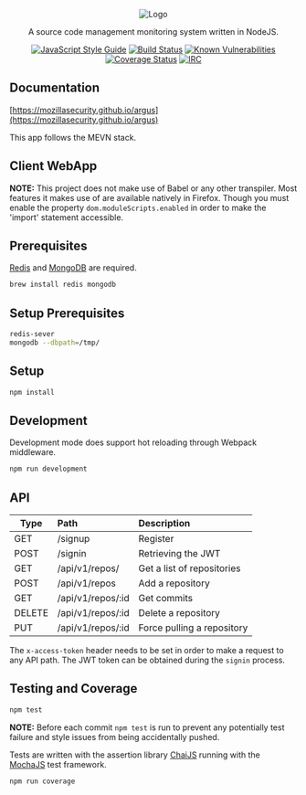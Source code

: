 <p align="center">
  <img src="https://github.com/posidron/posidron.github.io/raw/master/static/images/argus.png" alt="Logo" />
</p>

<p align="center">
A source code management monitoring system written in NodeJS.
</p>

<p align="center">
<a href="https://standardjs.com"><img src="https://img.shields.io/badge/code_style-standard-brightgreen.svg" alt="JavaScript Style Guide"></a>
<a href="https://travis-ci.org/MozillaSecurity/argus"><img src="https://api.travis-ci.org/MozillaSecurity/argus.svg?branch=master" alt="Build Status"></a>
<a href="https://snyk.io/test/github/mozillasecurity/argus"><img src="https://snyk.io/test/github/mozillasecurity/argus/badge.svg" alt="Known Vulnerabilities"></a>
<a href="https://coveralls.io/github/MozillaSecurity/argus?branch=master"><img src="https://coveralls.io/repos/github/MozillaSecurity/argus/badge.svg?branch=master" alt="Coverage Status"></a>
<a href="https://www.irccloud.com/invite?channel=%23fuzzing&amp;hostname=irc.mozilla.org&amp;port=6697&amp;ssl=1"><img src="https://img.shields.io/badge/IRC-%23fuzzing-1e72ff.svg?style=flat" alt="IRC"></a>
</p>


## Documentation

[https://mozillasecurity.github.io/argus](https://mozillasecurity.github.io/argus)

This app follows the MEVN stack.

## Client WebApp

**NOTE:** This project does not make use of Babel or any other transpiler. Most features it makes
use of are available natively in Firefox. Though you must enable the property
```dom.moduleScripts.enabled``` in order to make the 'import' statement accessible.

## Prerequisites

[Redis](https://redis.io/download) and
[MongoDB](https://docs.mongodb.com/manual/tutorial/install-mongodb-on-ubuntu/#install-mongodb-community-edition) are required.

```bash
brew install redis mongodb
```

## Setup Prerequisites

```bash
redis-sever
mongodb --dbpath=/tmp/
```

## Setup
```bash
npm install
```

## Development

Development mode does support hot reloading through Webpack middleware.

```bash
npm run development
```

## API

| Type   | Path              | Description                |
| -------|:------------------| :--------------------------|
| GET    | /signup           | Register                   |
| POST   | /signin           | Retrieving the JWT         |
| GET    | /api/v1/repos/    | Get a list of repositories |
| POST   | /api/v1/repos     | Add a repository           |
| GET    | /api/v1/repos/:id | Get commits                |
| DELETE | /api/v1/repos/:id | Delete a repository        |
| PUT    | /api/v1/repos/:id | Force pulling a repository |


The ```x-access-token``` header needs to be set in order to make a request to any API path. The JWT token can be obtained during the ```signin``` process.

## Testing and Coverage

```bash
npm test
```

**NOTE:** Before each commit ```npm test``` is run to prevent any potentially test failure and style issues from being accidentally pushed.

Tests are written with the assertion library [ChaiJS](http://chaijs.com/api/bdd) running with the [MochaJS](https://mochajs.org) test framework.

```bash
npm run coverage
```
